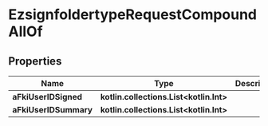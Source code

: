 
# EzsignfoldertypeRequestCompoundAllOf

## Properties
Name | Type | Description | Notes
------------ | ------------- | ------------- | -------------
**aFkiUserIDSigned** | **kotlin.collections.List&lt;kotlin.Int&gt;** |  |  [optional]
**aFkiUserIDSummary** | **kotlin.collections.List&lt;kotlin.Int&gt;** |  |  [optional]




